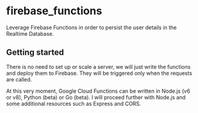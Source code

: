# firebase_functions
Leverage Firebase Functions in order to persist the user details in the Realtime Database.

## Getting started
There is no need to set up or scale a server, we will just write the functions and deploy them to Firebase. They will be triggered only when the requests are called.

At this very moment, Google Cloud Functions can be written in Node.js (v6 or v8), Python (beta) or Go (beta). I will proceed further with Node.js and some additional resources such as Express and CORS.
